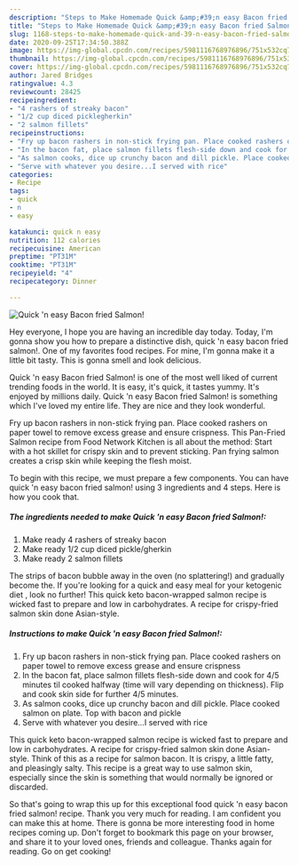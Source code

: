 ```yaml
---
description: "Steps to Make Homemade Quick &amp;#39;n easy Bacon fried Salmon!"
title: "Steps to Make Homemade Quick &amp;#39;n easy Bacon fried Salmon!"
slug: 1168-steps-to-make-homemade-quick-and-39-n-easy-bacon-fried-salmon
date: 2020-09-25T17:34:50.388Z
image: https://img-global.cpcdn.com/recipes/5981116768976896/751x532cq70/quick-n-easy-bacon-fried-salmon-recipe-main-photo.jpg
thumbnail: https://img-global.cpcdn.com/recipes/5981116768976896/751x532cq70/quick-n-easy-bacon-fried-salmon-recipe-main-photo.jpg
cover: https://img-global.cpcdn.com/recipes/5981116768976896/751x532cq70/quick-n-easy-bacon-fried-salmon-recipe-main-photo.jpg
author: Jared Bridges
ratingvalue: 4.3
reviewcount: 28425
recipeingredient:
- "4 rashers of streaky bacon"
- "1/2 cup diced picklegherkin"
- "2 salmon fillets"
recipeinstructions:
- "Fry up bacon rashers in non-stick frying pan. Place cooked rashers on paper towel to remove excess grease and ensure crispness"
- "In the bacon fat, place salmon fillets flesh-side down and cook for 4/5 minutes til cooked halfway (time will vary depending on thickness). Flip and cook skin side for further 4/5 minutes."
- "As salmon cooks, dice up crunchy bacon and dill pickle. Place cooked salmon on plate. Top with bacon and pickle"
- "Serve with whatever you desire...I served with rice"
categories:
- Recipe
tags:
- quick
- n
- easy

katakunci: quick n easy 
nutrition: 112 calories
recipecuisine: American
preptime: "PT31M"
cooktime: "PT31M"
recipeyield: "4"
recipecategory: Dinner

---
```



![Quick &#39;n easy Bacon fried Salmon!](https://img-global.cpcdn.com/recipes/5981116768976896/751x532cq70/quick-n-easy-bacon-fried-salmon-recipe-main-photo.jpg)

Hey everyone, I hope you are having an incredible day today. Today, I'm gonna show you how to prepare a distinctive dish, quick &#39;n easy bacon fried salmon!. One of my favorites food recipes. For mine, I'm gonna make it a little bit tasty. This is gonna smell and look delicious.

Quick &#39;n easy Bacon fried Salmon! is one of the most well liked of current trending foods in the world. It is easy, it's quick, it tastes yummy. It's enjoyed by millions daily. Quick &#39;n easy Bacon fried Salmon! is something which I've loved my entire life. They are nice and they look wonderful.

Fry up bacon rashers in non-stick frying pan. Place cooked rashers on paper towel to remove excess grease and ensure crispness. This Pan-Fried Salmon recipe from Food Network Kitchen is all about the method: Start with a hot skillet for crispy skin and to prevent sticking. Pan frying salmon creates a crisp skin while keeping the flesh moist.


To begin with this recipe, we must prepare a few components. You can have quick &#39;n easy bacon fried salmon! using 3 ingredients and 4 steps. Here is how you cook that.

<!--inarticleads1-->

##### The ingredients needed to make Quick &#39;n easy Bacon fried Salmon!:

1. Make ready 4 rashers of streaky bacon
1. Make ready 1/2 cup diced pickle/gherkin
1. Make ready 2 salmon fillets


The strips of bacon bubble away in the oven (no splattering!) and gradually become the. If you&#39;re looking for a quick and easy meal for your ketogenic diet , look no further! This quick keto bacon-wrapped salmon recipe is wicked fast to prepare and low in carbohydrates. A recipe for crispy-fried salmon skin done Asian-style. 

<!--inarticleads2-->

##### Instructions to make Quick &#39;n easy Bacon fried Salmon!:

1. Fry up bacon rashers in non-stick frying pan. Place cooked rashers on paper towel to remove excess grease and ensure crispness
1. In the bacon fat, place salmon fillets flesh-side down and cook for 4/5 minutes til cooked halfway (time will vary depending on thickness). Flip and cook skin side for further 4/5 minutes.
1. As salmon cooks, dice up crunchy bacon and dill pickle. Place cooked salmon on plate. Top with bacon and pickle
1. Serve with whatever you desire...I served with rice


This quick keto bacon-wrapped salmon recipe is wicked fast to prepare and low in carbohydrates. A recipe for crispy-fried salmon skin done Asian-style. Think of this as a recipe for salmon bacon. It is crispy, a little fatty, and pleasingly salty. This recipe is a great way to use salmon skin, especially since the skin is something that would normally be ignored or discarded. 

So that's going to wrap this up for this exceptional food quick &#39;n easy bacon fried salmon! recipe. Thank you very much for reading. I am confident you can make this at home. There is gonna be more interesting food in home recipes coming up. Don't forget to bookmark this page on your browser, and share it to your loved ones, friends and colleague. Thanks again for reading. Go on get cooking!
